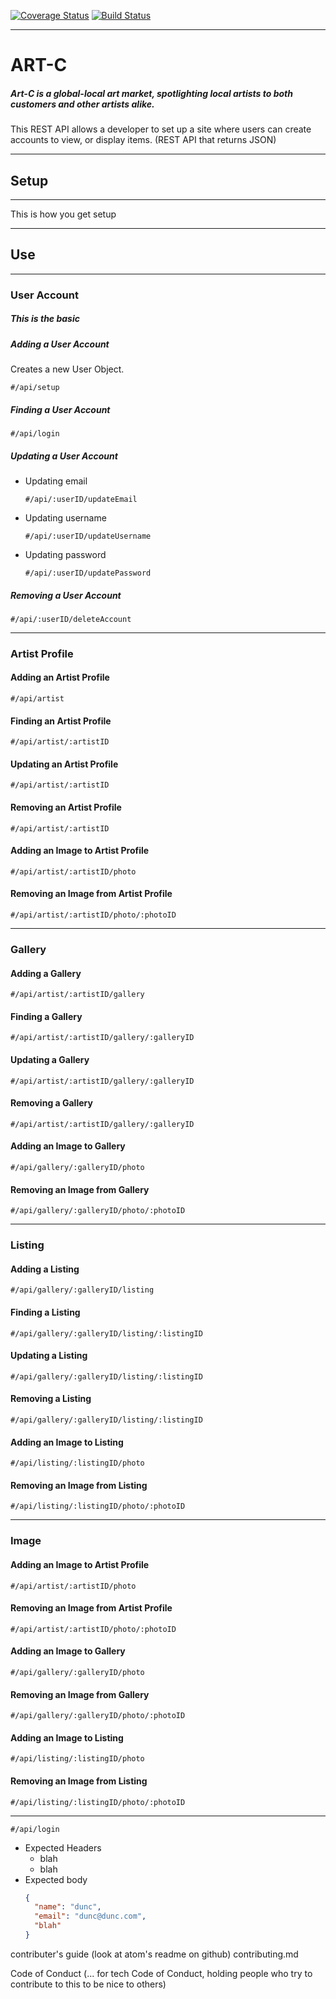 [![Coverage Status](https://coveralls.io/repos/github/loomnugget/art-c/badge.svg?branch=staging)](https://coveralls.io/github/loomnugget/art-c?branch=staging)
[![Build Status](https://travis-ci.org/loomnugget/art-c.svg?branch=staging)](https://travis-ci.org/loomnugget/art-c)

---
# ART-C

##### Art-C is a global-local art market, spotlighting local artists to both customers and other artists alike.

This REST API allows a developer to set up a site where users can create accounts to view, or display items.
(REST API that returns JSON)

---

## **Setup**

---

This is how you get setup

---

## **Use**
---

### **User Account**

##### This is the basic

  ##### Adding a User Account
Creates a new User Object.

  ```
  #/api/setup
  ```
  ##### Finding a User Account
  ```
  #/api/login
  ```
  ##### Updating a User Account
  - Updating email
    ```
    #/api/:userID/updateEmail
    ```
  - Updating username
    ```
    #/api/:userID/updateUsername
    ```
  - Updating password
    ```
    #/api/:userID/updatePassword
    ```
  ##### Removing a User Account
  ```
  #/api/:userID/deleteAccount
  ```

---

### **Artist Profile**

  #### Adding an Artist Profile
  ```
  #/api/artist
  ```
  #### Finding an Artist Profile
  ```
  #/api/artist/:artistID
  ```
  #### Updating an Artist Profile
  ```
  #/api/artist/:artistID
  ```
  #### Removing an Artist Profile
  ```
  #/api/artist/:artistID
  ```
  #### Adding an Image to Artist Profile
  ```
  #/api/artist/:artistID/photo
  ```
  #### Removing an Image from Artist Profile
  ```
  #/api/artist/:artistID/photo/:photoID
  ```

---

### **Gallery**

  #### Adding a Gallery
  ```
  #/api/artist/:artistID/gallery
  ```
  #### Finding a Gallery
  ```
  #/api/artist/:artistID/gallery/:galleryID
  ```
  #### Updating a Gallery
  ```
  #/api/artist/:artistID/gallery/:galleryID
  ```
  #### Removing a Gallery
  ```
  #/api/artist/:artistID/gallery/:galleryID
  ```
  #### Adding an Image to Gallery
  ```
  #/api/gallery/:galleryID/photo
  ```
  #### Removing an Image from Gallery
  ```
  #/api/gallery/:galleryID/photo/:photoID
  ```

---

### **Listing**

  #### Adding a Listing
  ```
  #/api/gallery/:galleryID/listing
  ```
  #### Finding a Listing
  ```
  #/api/gallery/:galleryID/listing/:listingID
  ```
  #### Updating a Listing
  ```
  #/api/gallery/:galleryID/listing/:listingID
  ```
  #### Removing a Listing
  ```
  #/api/gallery/:galleryID/listing/:listingID
  ```
  #### Adding an Image to Listing
  ```
  #/api/listing/:listingID/photo
  ```
  #### Removing an Image from Listing
  ```
  #/api/listing/:listingID/photo/:photoID
  ```

---

### **Image**

  #### Adding an Image to Artist Profile
  ```
  #/api/artist/:artistID/photo
  ```
  #### Removing an Image from Artist Profile
  ```
  #/api/artist/:artistID/photo/:photoID
  ```
  #### Adding an Image to Gallery
  ```
  #/api/gallery/:galleryID/photo
  ```
  #### Removing an Image from Gallery
  ```
  #/api/gallery/:galleryID/photo/:photoID
  ```
  #### Adding an Image to Listing
  ```
  #/api/listing/:listingID/photo
  ```
  #### Removing an Image from Listing
  ```
  #/api/listing/:listingID/photo/:photoID
  ```
---

```
#/api/login
```
- Expected Headers
  - blah
  - blah
- Expected body
  ```json
  {
    "name": "dunc",
    "email": "dunc@dunc.com",
    "blah"
  }
  ```
contributer's guide (look at atom's readme on github) contributing.md

Code of Conduct (... for tech Code of Conduct, holding people who try to contribute to this to be nice to others)




<!-- ## authRouter
  `/api/signup` - POST
- Requires a user name and password and generates a new user.
`/api/login` - GET
- Requires a valid existing user name and password and returns an existing user.

## artistRouter
`/api/artist` - POST
- Requires a valid user id and creates a new artist profle.
`/api/artist/:artistID` - GET
- Requires a valid artist id and responds with existing artist profile.
`/api/artist/:artistID` - PUT
- Requires a valid artist id and body and responds with updated artist profile.
`/api/artist/:artistID` - DELETE
- Requires a valid artist id and responds with empty object.

## galleryRouter
`/api/artist/:artistID/gallery` - POST
- Requires a valid artist id and creates a new gallery. The gallery id is saved in an array of galleries attached to an artist profile.
`/api/artist/:artistID/gallery/:galleryID` - GET
- Requires a valid gallery id and responds with existing gallery.
`/api/artist/:artistID/gallery/:galleryID` - PUT
- Requires a valid gallery id and body and responds with updated gallery.
`/api/artist/:artistID/gallery/:galleryID` - DELETE
- Requires a valid gallery id and responds with empty object.

## listingRouter
`/api/gallery/:galleryID/listing` - POST
- Requires a valid gallery id and creates a new listing. The listing id is saved in an array of listings attached to a gallery.
`/api/listing/:listingID` - GET
- Requires a valid listing id and responds with existing listing.
`/api/gallery/:galleryID/listing/:listingID` - PUT
- Requires a valid listing id and body and responds with updated listing.
`/api/gallery/:galleryID/listing/:listingID` - DELETE
- Requires a valid listing id and responds with empty object.

## photoRouter
`/api/artist/:artistID/photo` - POST
- Requires an artist id and returns a new photo attached to the artist profile.
`/api/artist/:artistID/photo/:photoID` - DELETE
- Requires valid photo id and deletes photo attached to the corresponding artist profile.
`/api/gallery/:galleryID/photo` - POST
- Requires a gallery id and returns a new photo attached to the matching gallery.
`/api/gallery/:galleryID/photo/:photoID` - DELETE
- Requires valid photo id and deletes photo attached to the corresponding gallery.
`/api/listing/:listingID/photo` - POST
- Requires a listing id and returns a new photo attached to the matching listing.
`/api/listing/:listingID/photo/:photoID` - DELETE
- Requires valid photo id and deletes photo attached to the corresponding listing. -->
